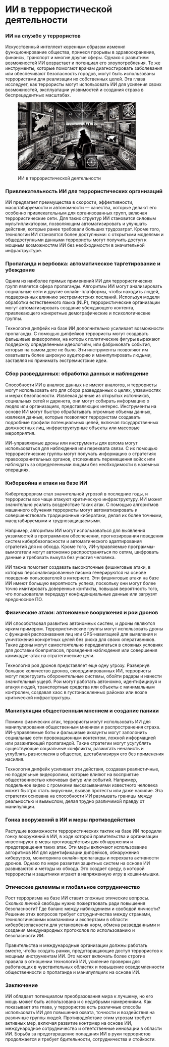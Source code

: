 # ИИ в террористической деятельности

### ИИ на службе у террористов

Искусственный интеллект коренным образом изменил функционирование общества, принеся прорывы в здравоохранение, финансы, транспорт и многие другие сферы. Однако с развитием возможностей ИИ возрастает и потенциал его злоупотребления. Те же инструменты, которые помогают врачам диагностировать заболевания или обеспечивают безопасность городов, могут быть использованы террористами для реализации их собственных целей. Эта глава исследует, как террористы могут использовать ИИ для усиления своих возможностей, эксплуатации уязвимостей и создания страха в беспрецедентных масштабах.

<div align="left"><figure><img src="../../.gitbook/assets/image (13).png" alt="" width="375"><figcaption><p>ИИ в террористической деятельности</p></figcaption></figure></div>

### Привлекательность ИИ для террористических организаций

ИИ предлагает преимущества в скорости, эффективности, масштабируемости и автономности — качества, которые делают его особенно привлекательным для организованных групп, включая террористические сети. Для таких структур ИИ становится силовым мультипликатором, позволяющим автоматизировать и улучшать действия, которые ранее требовали больших трудозатрат. Кроме того, технологии ИИ становятся более доступными: с открытыми моделями и общедоступными данными террористы могут получить доступ к мощным возможностям ИИ без необходимости в значительной инфраструктуре.

### Пропаганда и вербовка: автоматическое таргетирование и убеждение

Одним из наиболее прямых применений ИИ для террористических групп является сфера пропаганды. Алгоритмы ИИ могут анализировать социальные сети и другие онлайн-платформы, чтобы находить людей, подверженных влиянию экстремистских посланий. Используя модели обработки естественного языка (NLP), террористические организации могут автоматизировать создание убеждающего контента, привлекающего конкретные демографические и психологические группы.

Технология дипфейк на базе ИИ дополнительно усиливает возможности пропаганды. С помощью дипфейков террористы могут создавать фальшивые видеоролики, на которых политические фигуры выражают поддержку определенным идеологиям, или фабриковать события, которых на самом деле не было. Эти инструменты позволяют им охватывать более широкую аудиторию и манипулировать людьми, заставляя их принимать экстремистские идеи.

### Сбор разведданных: обработка данных и наблюдение

Способности ИИ в анализе данных не имеют аналогов, и террористы могут использовать его для сбора разведданных о целях, уязвимостях и мерах безопасности. Извлекая данные из открытых источников, социальных сетей и даркнета, они могут собирать информацию о людях или организациях, представляющих интерес. Инструменты на основе ИИ могут быстро обрабатывать огромные объемы данных, извлекая данные, которые позволяют террористам создавать подробные профили потенциальных целей, включая государственных должностных лиц, инфраструктурные объекты или массовые мероприятия.

ИИ-управляемые дроны или инструменты для взлома могут использоваться для наблюдения или перехвата связи. С их помощью террористические группы могут получать информацию о стратегиях правоохранительных органов, отслеживать перемещения войск или наблюдать за определенными лицами без необходимости в наземных операциях.

### Кибервойна и атаки на базе ИИ

Кибертерроризм стал значительной угрозой в последние годы, и террористы все чаще атакуют критическую инфраструктуру. ИИ может значительно усилить воздействие таких атак. С помощью алгоритмов машинного обучения террористы могут автоматизировать и совершенствовать традиционные кибератаки, делая их более точными, масштабируемыми и труднозащищаемыми.

Например, алгоритмы ИИ могут использоваться для выявления уязвимостей в программном обеспечении, прогнозирования поведения систем кибербезопасности и автоматического адаптирования стратегий для их обхода. Кроме того, ИИ-управляемые программы-вымогатели могут автономно распространяться по сетям, шифровать данные и требовать выкупа без участия человека.

ИИ также помогает создавать высокоточные фишинговые атаки, в которых персонализированные письма генерируются на основе поведения пользователей в интернете. Эти фишинговые атаки на базе ИИ имеют большую вероятность успеха, поскольку они могут более точно имитировать доверенные контакты, повышая вероятность того, что пользователи передадут конфиденциальные данные или загрузят вредоносное ПО.

### Физические атаки: автономные вооружения и рои дронов

ИИ способствовал развитию автономных систем, и дроны являются ярким примером. Террористические группы могут использовать дроны с функцией распознавания лиц или GPS-навигацией для выявления и уничтожения конкретных целей без риска для своих оперативников. Такие дроны могут самостоятельно передвигаться в сложных условиях для доставки боеприпасов, проведения наблюдения или совершения камикадзе-атак на стратегические цели.

Технология роя дронов представляет еще одну угрозу. Развернув большое количество дронов, скоординированных ИИ, террористы могут перегрузить оборонительные системы, обойти радары и нанести значительный ущерб. Рои могут работать автономно, идентифицируя и атакуя людей, транспортные средства или объекты с минимальным контролем, создавая хаос в густонаселенных районах или возле критической инфраструктуры.

### Манипуляции общественным мнением и создание паники

Помимо физических атак, террористы могут использовать ИИ для манипулирования общественным мнением и распространения страха. ИИ-управляемые боты и фальшивые аккаунты могут заполонить социальные сети провокационным контентом, ложной информацией или разжигающей пропагандой. Такие стратегии могут усугублять существующие социальные конфликты, разжигать ненависть и углублять разногласия в обществе, дестабилизируя его без применения насилия.

Технология дипфейк усиливает эти действия, создавая реалистичные, но поддельные видеоролики, которые влияют на восприятие общественностью ключевых фигур или событий. Например, поддельное видео с громкими высказываниями известного человека может быстро стать вирусным, вызвав протесты или даже насилие. Эта стратегия основана на способности ИИ размывать границы между реальностью и вымыслом, делая трудно различимой правду от манипуляции.

### Гонка вооружений в ИИ и меры противодействия

Растущие возможности террористических тактик на базе ИИ породили гонку вооружений в ИИ, в ходе которой правительства и организации инвестируют в меры противодействия для обнаружения и предотвращения таких атак. Эти меры включают использование алгоритмов ИИ для идентификации дипфейков, обнаружения киберугроз, мониторинга онлайн-пропаганды и перехвата активности дронов. Однако по мере развития защитных систем на основе ИИ развиваются и методы их обхода. Это создает среду, в которой террористы и защитники играют в напряженную игру в кошки-мышки.

### Этические дилеммы и глобальное сотрудничество

Рост терроризма на базе ИИ ставит сложные этические вопросы. Сколько личной свободы нужно пожертвовать ради повышения безопасности? Где баланс между наблюдением и свободой личности? Решение этих вопросов требует сотрудничества между странами, технологическими компаниями и экспертами в области кибербезопасности для установления норм, обмена разведданными и создания международных протоколов по использованию и безопасности ИИ.

Правительства и международные организации должны работать вместе, чтобы создать рамки, предотвращающие доступ террористов к мощным инструментам ИИ. Это может включать более строгие правила в отношении технологий ИИ, усиление проверки для работающих в чувствительных областях и повышение осведомленности общественности о пропаганде и манипуляциях на основе ИИ.

### Заключение

ИИ обладает потенциалом преобразования мира к лучшему, но его мощь может быть использована и с недобрыми намерениями. Как показывает эта глава, у террористов есть различные способы использовать ИИ для повышения охвата, точности и воздействия на различные группы людей. Противодействие этим угрозам требует активных мер, включая развитие контрмер на основе ИИ, международное сотрудничество и ответственные инновации в области ИИ. Борьба за предотвращение попадания ИИ в руки террористов продолжается и требует бдительности, сотрудничества и стойкости.
